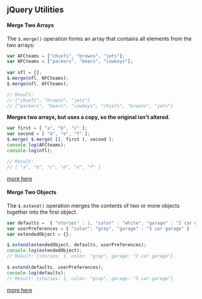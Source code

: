 ## jQuery Utilities

#### Merge Two Arrays
The `$.merge()` operation forms an array that contains all elements from the two arrays:
```javascript
var AFCteams = ["chiefs", "browns", "jets"];
var NFCteams = ["packers", "bears", "cowboys"];
	
var nfl = [];
$.merge(nfl, NFCteams);
$.merge(nfl, AFCteams);

// Result:
// ["chiefs", "browns", "jets"]
// ["packers", "bears", "cowboys", "chiefs", "browns", "jets"]
```
**Merges two arrays, but uses a copy, so the original isn't altered.**
```javascript
var first = [ "a", "b", "c" ];
var second = [ "d", "e", "f" ];
$.merge( $.merge( [], first ), second );
console.log(AFCteams);
console.log(nfl);

// Result:
// [ "a", "b", "c", "d", "e", "f" ]
```
[more here](https://api.jquery.com/jquery.merge/)

#### Merge Two Objects
The `$.extend()` operation merges the contents of two or more objects together into the first object.
```javascript
var defaults =  { "stories" : 1, "color" : "white", "garage" : "2 car garage" }
var userPreferences = { "color": "gray", "garage" : "3 car garage" }
var extendedObject = {};

$.extend(extendedObject, defaults, userPreferences);
console.log(extendedObject);
// Result: {stories: 1, color: "gray", garage: "3 car garage"}
	
$.extend(defaults, userPreferences);
console.log(defaults);
// Result: {stories: 1, color: "gray", garage: "3 car garage"}
```
[more here](https://api.jquery.com/jquery.extend/)

